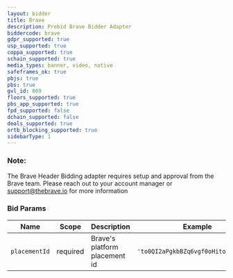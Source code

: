 ```yaml
---
layout: bidder
title: Brave
description: Prebid Brave Bidder Adapter
biddercode: brave
gdpr_supported: true
usp_supported: true
coppa_supported: true
schain_supported: true
media_types: banner, video, native
safeframes_ok: true
pbjs: true
pbs: true
gvl_id: 869
floors_supported: true
pbs_app_supported: true
fpd_supported: false
dchain_supported: false
deals_supported: true
ortb_blocking_supported: true
sidebarType: 1
---
```


### Note:

The Brave Header Bidding adapter requires setup and approval from the Brave team. Please reach out to your account manager or support@thebrave.io for more information

### Bid Params

| Name          | Scope    | Description                   | Example                             | Type      |
|---------------|----------|-------------------------------|-------------------------------------|-----------|
| `placementId` | required | Brave's platform placement id | `'to0QI2aPgkbBZq6vgf0oHitouZduz0qw'`  | `string`  |
